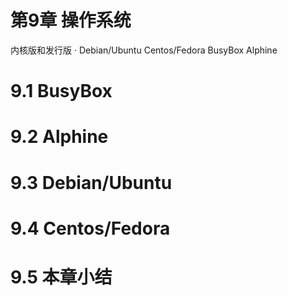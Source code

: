 # 第9章 操作系统

内核版和发行版
    ·
Debian/Ubuntu 
Centos/Fedora
BusyBox
Alphine

# 9.1 BusyBox


# 9.2 Alphine


# 9.3 Debian/Ubuntu


# 9.4 Centos/Fedora


# 9.5 本章小结

